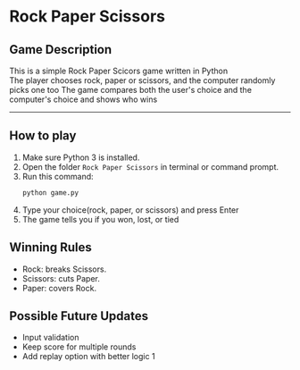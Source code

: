 # Rock Paper Scissors

## Game Description
This is a simple Rock Paper Scicors game written in Python  
The player chooses rock, paper or scissors, and the computer randomly picks one too
The game compares both the user's choice and the computer's choice and shows who wins

---

## How to play
1. Make sure Python 3 is installed.  
2. Open the folder `Rock Paper Scissors` in terminal or command prompt.  
3. Run this command:
    ```bash
    python game.py
    ```
4. Type your choice(rock, paper, or scissors) and press Enter
5. The game tells you if you won, lost, or tied

## Winning Rules 
- Rock: breaks Scissors.
- Scissors: cuts Paper.
- Paper: covers Rock.

## Possible Future Updates
- Input validation
- Keep score for multiple rounds
- Add replay option with better logic 1  